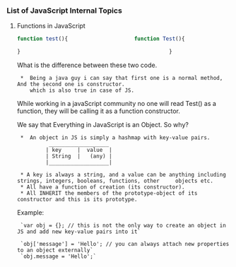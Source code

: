 ### List of JavaScript Internal Topics

1. Functions in JavaScript

    ````javascript
    function test(){                     function Test(){

    }                                               }
    ````
    What is the difference between these two code.

        *  Being a java guy i can say that first one is a normal method, And the second one is constructor.
           which is also true in case of JS.
    While working in a javaScript community no one will read Test() as a function, they will be calling it as a 
    function constructor.

    We say that Everything in JavaScript is an Object. So why?
    
        *  An object in JS is simply a hashmap with key-value pairs. 
                 ___________________
                | key     |  value  |
                | String  |   (any) |
                |___________________|

        * A key is always a string, and a value can be anything including strings, integers, booleans, functions, other     objects etc.
        * All have a function of creation (its constructor).
        * All INHERIT the members of the prototype-object of its constructor and this is its prototype.

    Example:

        `var obj = {}; // this is not the only way to create an object in JS and add new key-value pairs into it`

        `obj['message'] = 'Hello'; // you can always attach new properties to an object externally`
        `obj.message = 'Hello';`


     